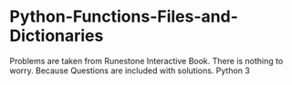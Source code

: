 # Python-Functions-Files-and-Dictionaries
Problems are taken from Runestone Interactive Book. There is nothing to worry. Because Questions are included with solutions. Python 3 
